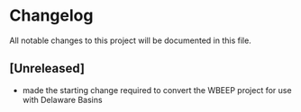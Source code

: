 # Changelog
All notable changes to this project will be documented in this file.

## [Unreleased]
- made the starting change required to convert the WBEEP project for use with Delaware Basins


